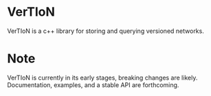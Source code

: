 # VerTIoN
VerTIoN is a c++ library for storing and querying versioned networks.

# Note
VerTIoN is currently in its early stages, breaking changes are likely. Documentation, examples, and a stable API are forthcoming.
